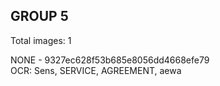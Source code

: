 ## GROUP 5
Total images: 1  

NONE - 9327ec628f53b685e8056dd4668efe79  
OCR: Sens, SERVICE, AGREEMENT, aewa  

